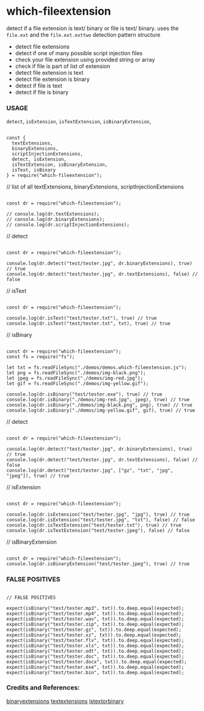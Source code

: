 # which-fileextension

detect if a file extension is text/ binary or file is text/ binary. uses the `file.ext` and the `file.ext.exttwo` detection pattern structure

* detect file extensions 
* detect if one of many possible script injection files
* check your file extension using provided string or array
* check if file is part of list of extension
* detect file extension is text
* detect file extension is binary
* detect if file is text
* detect if file is binary


### USAGE


`detect`, `isExtension`, `isTextExtension`, `isBinaryExtension`, 

```

const {
  textExtensions, 
  binaryExtensions, 
  scriptInjectionExtensions,
  detect, isExtension, 
  isTextExtension, isBinaryExtension, 
  isText, isBinary
} = require("which-fileextension");

```

// list of all textExtensions, binaryExtensions, scriptInjectionExtensions

```

const dr = require("which-fileextension");

// console.log(dr.textExtensions);
// console.log(dr.binaryExtensions);
// console.log(dr.scriptInjectionExtensions);

```

// detect

```

const dr = require("which-fileextension");

console.log(dr.detect("test/tester.jpg", dr.binaryExtensions), true) // true
console.log(dr.detect("test/tester.jpg", dr.textExtensions), false) // false

```

// isText

```

const dr = require("which-fileextension");

console.log(dr.isText("test/tester.txt"), true) // true
console.log(dr.isText("test/tester.txt", txt), true) // true

```

// isBinary

```

const dr = require("which-fileextension");
const fs = require("fs");

let txt = fs.readFileSync("./demos/demos.which-fileextension.js");
let png = fs.readFileSync("./demos/img-black.png");
let jpeg = fs.readFileSync("./demos/img-red.jpg");
let gif = fs.readFileSync("./demos/img-yellow.gif");

console.log(dr.isBinary("test/tester.exe"), true) // true
console.log(dr.isBinary("./demos/img-red.jpg", jpeg), true) // true
console.log(dr.isBinary("./demos/img-black.png", png), true) // true
console.log(dr.isBinary("./demos/img-yellow.gif", gif), true) // true

```

// detect

```

const dr = require("which-fileextension");

console.log(dr.detect("test/tester.jpg", dr.binaryExtensions), true) // true
console.log(dr.detect("test/tester.jpg", dr.textExtensions), false) // false
console.log(dr.detect("test/tester.jpg", ["gz", "txt", "jpg", "jpeg"]), true) // true`

```

// isExtension

```

const dr = require("which-fileextension");

console.log(dr.isExtension("test/tester.jpg", "jpg"), true) // true
console.log(dr.isExtension("test/tester.jpg", "txt"), false) // false
console.log(dr.isTextExtension("test/tester.txt"), true) // true
console.log(dr.isTextExtension("test/tester.jpeg"), false) // false

```

// isBinaryExtension

```

const dr = require("which-fileextension");
console.log(dr.isBinaryExtension("test/tester.jpeg"), true) // true

```


### FALSE POSITIVES

```

// FALSE POSITIVES

expect(isBinary("test/tester.mp3", txt)).to.deep.equal(expected);
expect(isBinary("test/tester.mp4", txt)).to.deep.equal(expected);
expect(isBinary("test/tester.wav", txt)).to.deep.equal(expected);
expect(isBinary("test/tester.zip", txt)).to.deep.equal(expected);
expect(isBinary("test/tester.gz", txt)).to.deep.equal(expected);
expect(isBinary("test/tester.xz", txt)).to.deep.equal(expected);
expect(isBinary("test/tester.flv", txt)).to.deep.equal(expected);
expect(isBinary("test/tester.xls", txt)).to.deep.equal(expected);
expect(isBinary("test/tester.odt", txt)).to.deep.equal(expected);
expect(isBinary("test/tester.doc", txt)).to.deep.equal(expected);
expect(isBinary("test/tester.docx", txt)).to.deep.equal(expected);
expect(isBinary("test/tester.exe", txt)).to.deep.equal(expected);
expect(isBinary("test/tester.bin", txt)).to.deep.equal(expected);

```

### Credits and References:

[binaryextensions](https://www.npmjs.com/package/binaryextensions)
[textextensions](https://www.npmjs.com/package/textextensions)
[istextorbinary](https://www.npmjs.com/package/istextorbinary)

